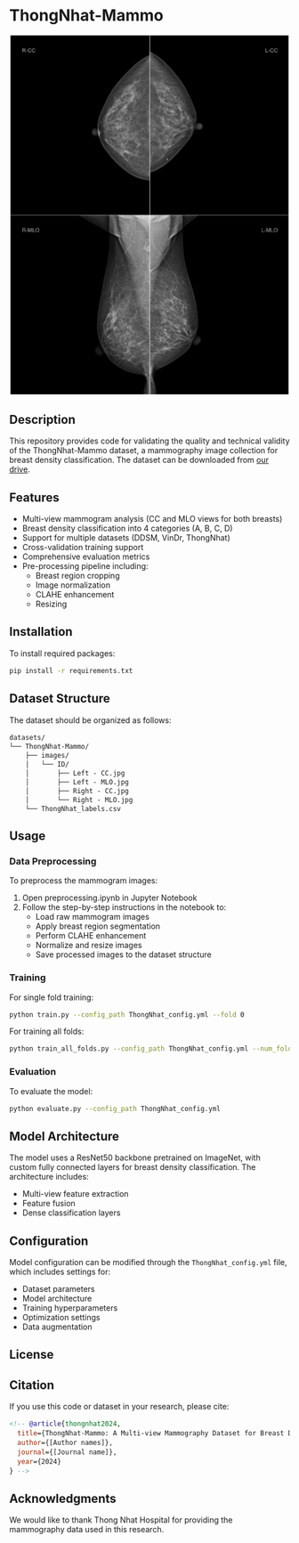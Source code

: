# ThongNhat-Mammo

[<p align="center"><img src="source/ex_mammo.png" width="500"></p>](https://drive.google.com/drive/folders/1_Rr8Fe9dAKJ9iZMT2jT_8YMpp4LO-D7I?usp=sharing)

## Description

This repository provides code for validating the quality and technical validity of the ThongNhat-Mammo dataset, a mammography image collection for breast density classification. The dataset can be downloaded from [our drive](https://drive.google.com/drive/folders/1_Rr8Fe9dAKJ9iZMT2jT_8YMpp4LO-D7I?usp=sharing).

## Features

- Multi-view mammogram analysis (CC and MLO views for both breasts)
- Breast density classification into 4 categories (A, B, C, D)
- Support for multiple datasets (DDSM, VinDr, ThongNhat)
- Cross-validation training support
- Comprehensive evaluation metrics
- Pre-processing pipeline including:
  - Breast region cropping
  - Image normalization
  - CLAHE enhancement
  - Resizing

## Installation

To install required packages:

```bash
pip install -r requirements.txt
```

## Dataset Structure

The dataset should be organized as follows:

```
datasets/
└── ThongNhat-Mammo/
    ├── images/
    │   └── ID/
    │       ├── Left - CC.jpg
    │       ├── Left - MLO.jpg
    │       ├── Right - CC.jpg
    │       └── Right - MLO.jpg
    └── ThongNhat_labels.csv
```

## Usage

### Data Preprocessing

To preprocess the mammogram images:

1. Open preprocessing.ipynb in Jupyter Notebook
2. Follow the step-by-step instructions in the notebook to:
   - Load raw mammogram images
   - Apply breast region segmentation
   - Perform CLAHE enhancement
   - Normalize and resize images
   - Save processed images to the dataset structure

### Training

For single fold training:

```bash
python train.py --config_path ThongNhat_config.yml --fold 0
```

For training all folds:

```bash
python train_all_folds.py --config_path ThongNhat_config.yml --num_folds 5
```

### Evaluation

To evaluate the model:

```bash
python evaluate.py --config_path ThongNhat_config.yml
```

## Model Architecture

The model uses a ResNet50 backbone pretrained on ImageNet, with custom fully connected layers for breast density classification. The architecture includes:

- Multi-view feature extraction
- Feature fusion
- Dense classification layers

## Configuration

Model configuration can be modified through the `ThongNhat_config.yml` file, which includes settings for:

- Dataset parameters
- Model architecture
- Training hyperparameters
- Optimization settings
- Data augmentation

## License



## Citation

If you use this code or dataset in your research, please cite:

```bibtex
<!-- @article{thongnhat2024,
  title={ThongNhat-Mammo: A Multi-view Mammography Dataset for Breast Density Classification},
  author={[Author names]},
  journal={[Journal name]},
  year={2024}
} -->
```

## Acknowledgments

We would like to thank Thong Nhat Hospital for providing the mammography data used in this research.
